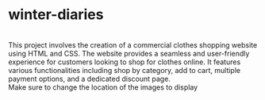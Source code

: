 # winter-diaries
<br>
This project involves the creation of a commercial clothes shopping website using HTML and CSS. The website provides a seamless and user-friendly experience for customers looking to shop for clothes online. It features various functionalities including shop by category, add to cart, multiple payment options, and a dedicated discount page.
<br>
Make sure to change the location of the images to display
